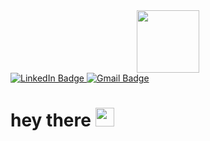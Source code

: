 <div id="header" align="center">
  <img src="https://media.giphy.com/media/v1.Y2lkPTc5MGI3NjExamtscWg0OWhycHlwMjcweWxqeTJhYThuejdqMGhhMHIwZGxsOXhrYSZlcD12MV9pbnRlcm5hbF9naWZfYnlfaWQmY3Q9Zw/scZPhLqaVOM1qG4lT9/giphy.gif" width="100"/>
</div>
<div id="badges">
  <a href="linkedin.com/in/rachel-okorie">
    <img src="https://img.shields.io/badge/LinkedIn-blue?style=for-the-badge&logo=linkedin&logoColor=white" alt="LinkedIn Badge"/>
  </a>
  <a href="mailto:rach.okorie@gmail.com">
    <img src="https://img.shields.io/badge/Gmail-red?style=for-the-badge&logo=gmail&logoColor=white" alt="Gmail Badge"/>
  </a>
</div>
<h1>
  hey there
  <img src="https://media.giphy.com/media/hvRJCLFzcasrR4ia7z/giphy.gif" width="30px"/>
</h1>
